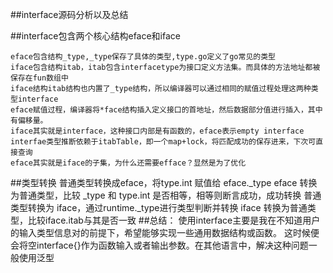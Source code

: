 ##interface源码分析以及总结

##interface包含两个核心结构eface和iface

    eface包含结构_type,_type保存了具体的类型,type.go定义了go常见的类型
    iface包含结构itab，itab包含interfacetype为接口定义方法集。而具体的方法地址都被保存在fun数组中
    iface结构itab结构也内置了_type结构，所以编译器可以通过相同的赋值过程处理这两种类型interface   
    eface赋值过程，编译器将*face结构插入定义接口的首地址，然后数据部分值进行插入，其中有偏移量。
    iface其实就是interface，这种接口内部是有函数的，eface表示empty interface
    interfae类型推断依赖于itabTable，即一个map+lock，将匹配成功的保存进来，下次可直接查询
    eface其实就是iface的子集，为什么还需要efface？显然是为了优化

##类型转换
    普通类型转换成eface，将type.int 赋值给 eface._type
    eface 转换为普通类型，比较 _type 和 type.int 是否相等，相等则断言成功，成功转换
    普通类型转换为 iface，通过runtime._type进行类型判断并转换
    iface 转换为普通类型，比较iface.itab与其是否一致
##总结：
    使用interface主要是我在不知道用户的输入类型信息对的前提下，希望能够实现一些通用数据结构或函数。
    这时候便会将空interface{}作为函数输入或者输出参数。在其他语言中，解决这种问题一般使用泛型
